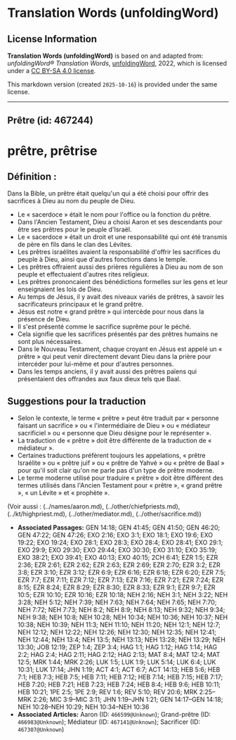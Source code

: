 # Translation Words (unfoldingWord)

## License Information

**Translation Words (unfoldingWord)** is based on and adapted from: _unfoldingWord® Translation Words_, [unfoldingWord](https://unfoldingword.org/utw), 2022, which is licensed under a [CC BY-SA 4.0 license](https://creativecommons.org/licenses/by-sa/4.0/legalcode.en).

This markdown version (created `2025-10-16`) is provided under the same license.



--------------------------------

## Prêtre (id: 467244)

prêtre, prêtrise
================

Définition :
------------

Dans la Bible, un prêtre était quelqu'un qui a été choisi pour offrir des sacrifices à Dieu au nom du peuple de Dieu.

* Le « sacerdoce » était le nom pour l'office ou la fonction du prêtre.
* Dans l'Ancien Testament, Dieu a choisi Aaron et ses descendants pour être ses prêtres pour le peuple d'Israël.
* Le « sacerdoce » était un droit et une responsabilité qui ont été transmis de père en fils dans le clan des Lévites.
* Les prêtres israélites avaient la responsabilité d'offrir les sacrifices du peuple à Dieu, ainsi que d'autres fonctions dans le temple.
* Les prêtres offraient aussi des prières régulières à Dieu au nom de son peuple et effectuaient d'autres rites religieux.
* Les prêtres prononcaient des bénédictions formelles sur les gens et leur enseignaient les lois de Dieu.
* Au temps de Jésus, il y avait des niveaux variés de prêtres, à savoir les sacrificateurs principaux et le grand prêtre.
* Jésus est notre « grand prêtre » qui intercède pour nous dans la présence de Dieu.
* Il s'est présenté comme le sacrifice suprême pour le péché.
* Cela signifie que les sacrifices présentés par des prêtres humains ne sont plus nécessaires.
* Dans le Nouveau Testament, chaque croyant en Jésus est appelé un « prêtre » qui peut venir directement devant Dieu dans la prière pour intercéder pour lui\-même et pour d'autres personnes.
* Dans les temps anciens, il y avait aussi des prêtres païens qui présentaient des offrandes aux faux dieux tels que Baal.

Suggestions pour la traduction
------------------------------

* Selon le contexte, le terme « prêtre » peut être traduit par « personne faisant un sacrifice » ou « l'intermédiaire de Dieu » ou « médiateur sacrificiel » ou « personne que Dieu désigne pour le représenter ».
* La traduction de « prêtre » doit être différente de la traduction de « médiateur ».
* Certaines traductions préfèrent toujours les appelations, « prêtre Israélite » ou « prêtre juif » ou « prêtre de Yahvé » ou « prêtre de Baal » pour qu'il soit clair qu'on ne parle pas d'un type de prêtre moderne.
* Le terme moderne utilisé pour traduire « prêtre » doit être différent des termes utilisés dans l'Ancien Testament pour « prêtre », « grand prêtre », « un Lévite » et « prophète ».

(Voir aussi : (../names/aaron.md), (../other/chiefpriests.md), (../kt/highpriest.md), (../other/mediator.md), (../other/sacrifice.md))

* **Associated Passages:** GEN 14:18; GEN 41:45; GEN 41:50; GEN 46:20; GEN 47:22; GEN 47:26; EXO 2:16; EXO 3:1; EXO 18:1; EXO 19:6; EXO 19:22; EXO 19:24; EXO 28:1; EXO 28:3; EXO 28:4; EXO 28:41; EXO 29:1; EXO 29:9; EXO 29:30; EXO 29:44; EXO 30:30; EXO 31:10; EXO 35:19; EXO 38:21; EXO 39:41; EXO 40:13; EXO 40:15; 2CH 6:41; EZR 1:5; EZR 2:36; EZR 2:61; EZR 2:62; EZR 2:63; EZR 2:69; EZR 2:70; EZR 3:2; EZR 3:8; EZR 3:10; EZR 3:12; EZR 6:9; EZR 6:16; EZR 6:18; EZR 6:20; EZR 7:5; EZR 7:7; EZR 7:11; EZR 7:12; EZR 7:13; EZR 7:16; EZR 7:21; EZR 7:24; EZR 8:15; EZR 8:24; EZR 8:29; EZR 8:30; EZR 8:33; EZR 9:1; EZR 9:7; EZR 10:5; EZR 10:10; EZR 10:16; EZR 10:18; NEH 2:16; NEH 3:1; NEH 3:22; NEH 3:28; NEH 5:12; NEH 7:39; NEH 7:63; NEH 7:64; NEH 7:65; NEH 7:70; NEH 7:72; NEH 7:73; NEH 8:2; NEH 8:9; NEH 8:13; NEH 9:32; NEH 9:34; NEH 9:38; NEH 10:8; NEH 10:28; NEH 10:34; NEH 10:36; NEH 10:37; NEH 10:38; NEH 10:39; NEH 11:3; NEH 11:10; NEH 11:20; NEH 12:1; NEH 12:7; NEH 12:12; NEH 12:22; NEH 12:26; NEH 12:30; NEH 12:35; NEH 12:41; NEH 12:44; NEH 13:4; NEH 13:5; NEH 13:13; NEH 13:28; NEH 13:29; NEH 13:30; JOB 12:19; ZEP 1:4; ZEP 3:4; HAG 1:1; HAG 1:12; HAG 1:14; HAG 2:2; HAG 2:4; HAG 2:11; HAG 2:12; HAG 2:13; MAT 8:4; MAT 12:4; MAT 12:5; MRK 1:44; MRK 2:26; LUK 1:5; LUK 1:9; LUK 5:14; LUK 6:4; LUK 10:31; LUK 17:14; JHN 1:19; ACT 4:1; ACT 6:7; ACT 14:13; HEB 5:6; HEB 7:1; HEB 7:3; HEB 7:5; HEB 7:11; HEB 7:12; HEB 7:14; HEB 7:15; HEB 7:17; HEB 7:20; HEB 7:21; HEB 7:23; HEB 7:24; HEB 8:4; HEB 9:6; HEB 10:11; HEB 10:21; 1PE 2:5; 1PE 2:9; REV 1:6; REV 5:10; REV 20:6; MRK 2:25–MRK 2:26; MIC 3:9–MIC 3:11; JHN 1:19–JHN 1:21; GEN 14:17–GEN 14:18; NEH 10:28–NEH 10:29; NEH 10:34–NEH 10:36
* **Associated Articles:** Aaron (ID: `466599@Unknown`); Grand-prêtre (ID: `466983@Unknown`); Médiateur (ID: `467141@Unknown`); Sacrificer (ID: `467307@Unknown`)

